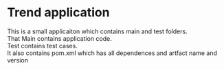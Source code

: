 # Trend application

This is a small applicaiton which contains main and test folders.  
That Main contains application code.  
Test contains test cases.  
It also contains pom.xml which has all dependences and artfact name and version

